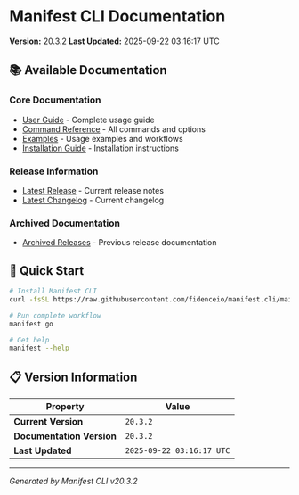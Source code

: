 # Manifest CLI Documentation

**Version:** 20.3.2
**Last Updated:** 2025-09-22 03:16:17 UTC

## 📚 Available Documentation

### Core Documentation
- [User Guide](USER_GUIDE.md) - Complete usage guide
- [Command Reference](COMMAND_REFERENCE.md) - All commands and options
- [Examples](EXAMPLES.md) - Usage examples and workflows
- [Installation Guide](INSTALLATION.md) - Installation instructions

### Release Information
- [Latest Release](RELEASE_v20.3.2.md) - Current release notes
- [Latest Changelog](CHANGELOG_v20.3.2.md) - Current changelog

### Archived Documentation
- [Archived Releases](zArchive/) - Previous release documentation

## 🚀 Quick Start

```bash
# Install Manifest CLI
curl -fsSL https://raw.githubusercontent.com/fidenceio/manifest.cli/main/install-cli.sh | bash

# Run complete workflow
manifest go

# Get help
manifest --help
```

## 📋 Version Information

| Property | Value |
|----------|-------|
| **Current Version** | `20.3.2` |
| **Documentation Version** | `20.3.2` |
| **Last Updated** | `2025-09-22 03:16:17 UTC` |

---
*Generated by Manifest CLI v20.3.2*
